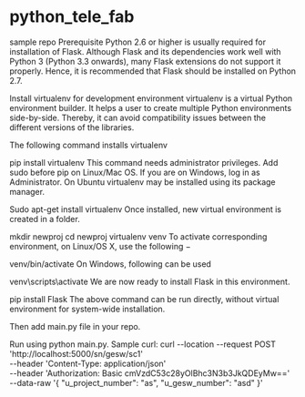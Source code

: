 # python_tele_fab
sample repo
Prerequisite
Python 2.6 or higher is usually required for installation of Flask. Although Flask and its dependencies work well with Python 3 (Python 3.3 onwards), many Flask extensions do not support it properly. Hence, it is recommended that Flask should be installed on Python 2.7.

Install virtualenv for development environment
virtualenv is a virtual Python environment builder. It helps a user to create multiple Python environments side-by-side. Thereby, it can avoid compatibility issues between the different versions of the libraries.

The following command installs virtualenv

pip install virtualenv
This command needs administrator privileges. Add sudo before pip on Linux/Mac OS. If you are on Windows, log in as Administrator. On Ubuntu virtualenv may be installed using its package manager.

Sudo apt-get install virtualenv
Once installed, new virtual environment is created in a folder.

mkdir newproj
cd newproj
virtualenv venv
To activate corresponding environment, on Linux/OS X, use the following −

venv/bin/activate
On Windows, following can be used

venv\scripts\activate
We are now ready to install Flask in this environment.

pip install Flask
The above command can be run directly, without virtual environment for system-wide installation.

Then add main.py file in your repo.

Run using python main.py.
Sample curl:
curl --location --request POST 'http://localhost:5000/sn/gesw/sc1' \
--header 'Content-Type: application/json' \
--header 'Authorization: Basic cmVzdC53c28yOlBhc3N3b3JkQDEyMw==' \
--data-raw '{
  "u_project_number": "as",
  "u_gesw_number": "asd"
}'
